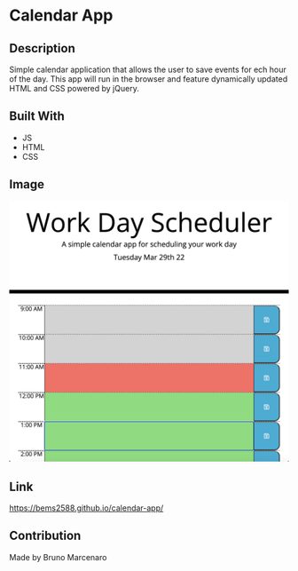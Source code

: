 # Calendar App

## Description

Simple calendar application that allows the user to save events for ech hour of the day. 
This app will run in the browser and feature dynamically updated HTML and CSS powered by jQuery.

## Built With

* JS
* HTML
* CSS

## Image

![Calendar App!](/Screen%20Shot%202022-03-29%20at%2011.57.30.png)

## Link

https://bems2588.github.io/calendar-app/

## Contribution

Made by Bruno Marcenaro

